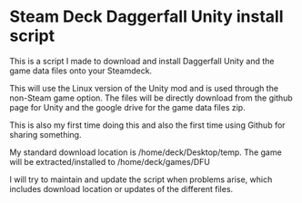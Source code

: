 # Steam Deck Daggerfall Unity install script
This is a script I made to download and install Daggerfall Unity and the game data files onto your Steamdeck.

This will use the Linux version of the Unity mod and is used through the non-Steam game option.
The files will be directly download from the github page for Unity and the google drive for the game data files zip.

This is also my first time doing this and also the first time using Github for sharing something.

My standard download location is /home/deck/Desktop/temp.
The game will be extracted/installed to /home/deck/games/DFU

I will try to maintain and update the script when problems arise, which includes download location or updates of the different files.
